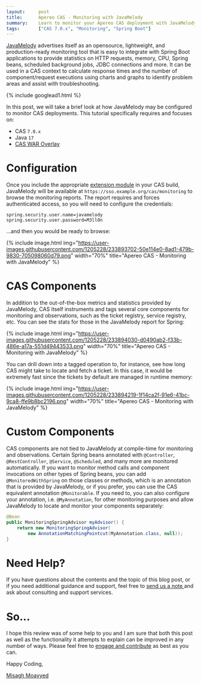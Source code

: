 ```yaml
---
layout:     post
title:      Apereo CAS - Monitoring with JavaMelody
summary:    Learn to monitor your Apereo CAS deployment with JavaMelody to diagnose issues and identify hotspots, long-running requests, and more.
tags:       ["CAS 7.0.x", "Monitoring", "Spring Boot"]
---
```


[JavaMelody](https://github.com/javamelody/javamelody) advertises itself as an opensource, lightweight, and production-ready monitoring tool that is easy to integrate with Spring Boot applications to provide statistics on HTTP requests, memory, CPU, Spring beans, scheduled background jobs, JDBC connections and more. It can be used in a CAS context to calculate response times and the number of component/request executions using charts and graphs to identify problem areas and assist with troubleshooting.

{% include googlead1.html %}

In this post, we will take a brief look at how JavaMelody may be configured to monitor CAS deployments. This tutorial specifically requires and focuses on:

- CAS `7.0.x`
- Java `17`
- [CAS WAR Overlay](https://github.com/apereo/cas-overlay-template)

# Configuration

Once you include the appropriate [extension module](https://apereo.github.io/cas/development/monitoring/Configuring-Monitoring-JavaMelody.html) in your CAS build, JavaMelody will be available at `https://sso.example.org/cas/monitoring` to browse the monitoring reports. The report requires and forces authenticated access, so you will need to configure the credentials:

```properties
spring.security.user.name=javamelody
spring.security.user.password=M3ll0n
```

...and then you would be ready to browse:

{% include image.html img="https://user-images.githubusercontent.com/1205228/233893702-50e114e0-8ad1-479b-9830-705098060d79.png"
width="70%" title="Apereo CAS - Monitoring with JavaMelody" %}

# CAS Components

In addition to the out-of-the-box metrics and statistics provided by JavaMelody, CAS itself instruments and tags several core components for monitoring and observations, such as the ticket registry, service registry, etc. You can see the stats for those in the JavaMelody report for Spring:

{% include image.html img="https://user-images.githubusercontent.com/1205228/233894030-d0490ab2-f33b-486e-a17a-551d49443533.png"
width="70%" title="Apereo CAS - Monitoring with JavaMelody" %}

You can drill down into a tagged operation to, for instance, see how long CAS might take to locate and fetch a ticket. In this case, it would be extremely fast since the tickets by default are managed in runtime memory:

{% include image.html img="https://user-images.githubusercontent.com/1205228/233894219-1f14ca2f-91e6-41bc-9ca8-ffe9b8bc2196.png"
width="70%" title="Apereo CAS - Monitoring with JavaMelody" %}

# Custom Components

CAS components are not tied to JavaMelody at compile-time for monitoring and observations. Certain Spring beans annotated with `@Controller`, `@RestController`, `@Service`, `@Scheduled`, and many more are monitored automatically. If you want to monitor method calls and component invocations on other types of Spring beans, you can add `@MonitoredWithSpring` on those classes or methods, which is an annotation that is provided by JavaMelody, or if you prefer, you can use the CAS equivalent annotation `@Monitorable`. If you need to, you can also configure your annotation, i.e. `@MyAnnotation`, for other monitoring purposes and allow JavaMelody to locate and monitor your components separately:

```java
@Bean
public MonitoringSpringAdvisor myAdvisor() {
    return new MonitoringSpringAdvisor(
        new AnnotationMatchingPointcut(MyAnnotation.class, null));
}
```

# Need Help?

If you have questions about the contents and the topic of this blog post, or if you need additional guidance and support, feel free to [send us a note ](/#contact-section-header) and ask about consulting and support services.

# So...

I hope this review was of some help to you and I am sure that both this post as well as the functionality it attempts to explain can be improved in any number of ways. Please feel free to [engage and contribute][contribguide] as best as you can.

Happy Coding,

[Misagh Moayyed](https://fawnoos.com)

[contribguide]: https://apereo.github.io/cas/developer/Contributor-Guidelines.html